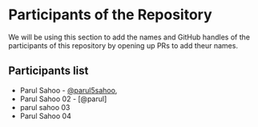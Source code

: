 # Participants of the Repository

We will be using this section to add the names and GitHub handles of the participants of this repository by opening up PRs to add theur names.

## Participants list

- Parul Sahoo - [@parul5sahoo](https://github.com/parul5sahoo),
- Parul Sahoo 02 - [@parul]
- parul sahoo 03
- Parul Sahoo 04
